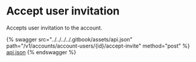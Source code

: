 # Accept user invitation

Accepts user invitation to the account.

{% swagger src="../../../../.gitbook/assets/api.json" path="/v1/accounts/account-users/{id}/accept-invite" method="post" %}
[api.json](../../../../.gitbook/assets/api.json)
{% endswagger %}
